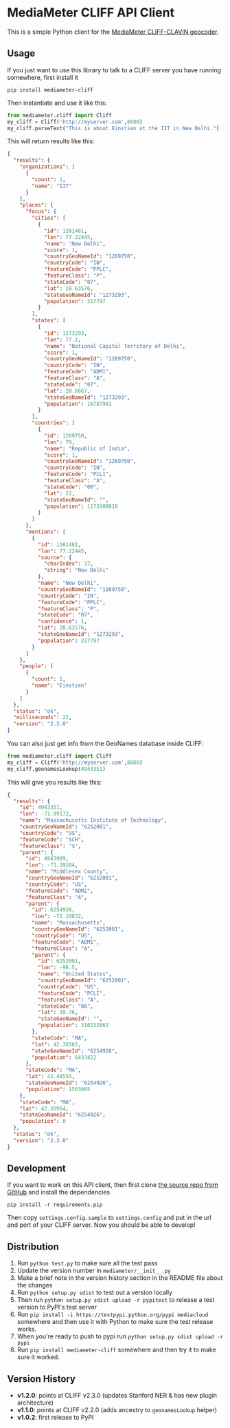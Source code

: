 MediaMeter CLIFF API Client
===========================

This is a simple Python client for the [MediaMeter CLIFF-CLAVIN geocoder](http://cliff.mediameter.org).

Usage
-----

If you just want to use this library to talk to a CLIFF server you have running somewhere, 
first install it

```
pip install mediameter-cliff
```

Then instantiate and use it like this:

```python
from mediameter.cliff import Cliff
my_cliff = Cliff('http://myserver.com',8080)
my_cliff.parseText("This is about Einstien at the IIT in New Delhi.")
```

This will return results like this:
```json
{
  "results": {
    "organizations": [
      {
        "count": 1,
        "name": "IIT"
      }
    ],
    "places": {
      "focus": {
        "cities": [
          {
            "id": 1261481,
            "lon": 77.22445,
            "name": "New Delhi",
            "score": 1,
            "countryGeoNameId": "1269750",
            "countryCode": "IN",
            "featureCode": "PPLC",
            "featureClass": "P",
            "stateCode": "07",
            "lat": 28.63576,
            "stateGeoNameId": "1273293",
            "population": 317797
          }
        ],
        "states": [
          {
            "id": 1273293,
            "lon": 77.1,
            "name": "National Capital Territory of Delhi",
            "score": 1,
            "countryGeoNameId": "1269750",
            "countryCode": "IN",
            "featureCode": "ADM1",
            "featureClass": "A",
            "stateCode": "07",
            "lat": 28.6667,
            "stateGeoNameId": "1273293",
            "population": 16787941
          }
        ],
        "countries": [
          {
            "id": 1269750,
            "lon": 79,
            "name": "Republic of India",
            "score": 1,
            "countryGeoNameId": "1269750",
            "countryCode": "IN",
            "featureCode": "PCLI",
            "featureClass": "A",
            "stateCode": "00",
            "lat": 22,
            "stateGeoNameId": "",
            "population": 1173108018
          }
        ]
      },
      "mentions": [
        {
          "id": 1261481,
          "lon": 77.22445,
          "source": {
            "charIndex": 37,
            "string": "New Delhi"
          },
          "name": "New Delhi",
          "countryGeoNameId": "1269750",
          "countryCode": "IN",
          "featureCode": "PPLC",
          "featureClass": "P",
          "stateCode": "07",
          "confidence": 1,
          "lat": 28.63576,
          "stateGeoNameId": "1273293",
          "population": 317797
        }
      ]
    },
    "people": [
      {
        "count": 1,
        "name": "Einstien"
      }
    ]
  },
  "status": "ok",
  "milliseconds": 22,
  "version": "2.3.0"
}
```

You can also just get info from the GeoNames database inside CLIFF:
```python
from mediameter.cliff import Cliff
my_cliff = Cliff('http://myserver.com',8080)
my_cliff.geonamesLookup(4943351)
```

This will give you results like this:
```json
{
  "results": {
    "id": 4943351,
    "lon": -71.09172,
    "name": "Massachusetts Institute of Technology",
    "countryGeoNameId": "6252001",
    "countryCode": "US",
    "featureCode": "SCH",
    "featureClass": "S",
    "parent": {
      "id": 4943909,
      "lon": -71.39184,
      "name": "Middlesex County",
      "countryGeoNameId": "6252001",
      "countryCode": "US",
      "featureCode": "ADM2",
      "featureClass": "A",
      "parent": {
        "id": 6254926,
        "lon": -71.10832,
        "name": "Massachusetts",
        "countryGeoNameId": "6252001",
        "countryCode": "US",
        "featureCode": "ADM1",
        "featureClass": "A",
        "parent": {
          "id": 6252001,
          "lon": -98.5,
          "name": "United States",
          "countryGeoNameId": "6252001",
          "countryCode": "US",
          "featureCode": "PCLI",
          "featureClass": "A",
          "stateCode": "00",
          "lat": 39.76,
          "stateGeoNameId": "",
          "population": 310232863
        },
        "stateCode": "MA",
        "lat": 42.36565,
        "stateGeoNameId": "6254926",
        "population": 6433422
      },
      "stateCode": "MA",
      "lat": 42.48555,
      "stateGeoNameId": "6254926",
      "population": 1503085
    },
    "stateCode": "MA",
    "lat": 42.35954,
    "stateGeoNameId": "6254926",
    "population": 0
  },
  "status": "ok",
  "version": "2.3.0"
}
```

Development
-----------

If you want to work on this API client, then first clone [the source repo from GitHub](https://github.com/c4fcm/CLIFF-API-Client) and install the dependencies
```
pip install -r requirements.pip
```

Then copy `settings.config.sample` to `settings.config` and put in the url and port of your CLIFF 
server.  Now you should be able to develop!

## Distribution

1. Run `python test.py` to make sure all the test pass
2. Update the version number in `mediameter/__init__.py`
3. Make a brief note in the version history section in the README file about the changes
4. Run `python setup.py sdist` to test out a version locally
5. Then run `python setup.py sdist upload -r pypitest` to release a test version to PyPI's test server
6. Run `pip install -i https://testpypi.python.org/pypi mediacloud` somewhere and then use it with Python to make sure the test release works.
7. When you're ready to push to pypi run `python setup.py sdist upload -r pypi`
8. Run `pip install mediameter-cliff` somewhere and then try it to make sure it worked.


Version History
---------------

* __v1.2.0__: points at CLIFF v2.3.0 (updates Stanford NER & has new plugin architecture)
* __v1.1.0__: points at CLIFF v2.2.0 (adds ancestry to `geonamesLookup` helper)
* __v1.0.2__: first release to PyPI

